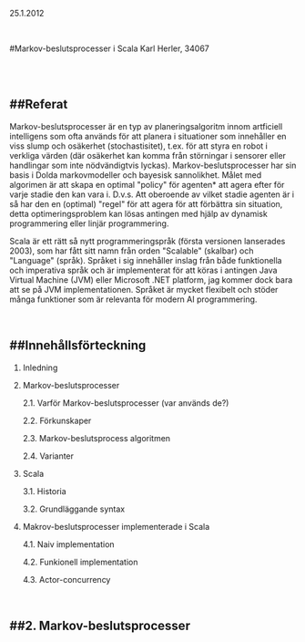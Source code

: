 25.1.2012

<br />

#Markov-beslutsprocesser i Scala
Karl Herler, 34067


<br />&nbsp;

##Referat
---

Markov-beslutsprocesser är en typ av planeringsalgoritm innom artficiell intelligens som ofta används för att planera i situationer som innehåller en viss slump och osäkerhet (stochastisitet), t.ex. för att styra en robot i verkliga värden (där osäkerhet kan komma från störningar i sensorer eller handlingar som inte nödvändigtvis lyckas). Markov-beslutsprocesser har sin basis i Dolda markovmodeller och bayesisk sannolikhet. Målet med algorimen är att skapa en optimal "policy" för agenten* att agera efter för varje stadie den kan vara i. D.v.s. Att oberoende av vilket stadie agenten är i så har den en (optimal) "regel" för att agera för att förbättra sin situation, detta optimeringsproblem kan lösas antingen med hjälp av dynamisk programmering eller linjär programmering.

Scala är ett rätt så nytt programmeringspråk (första versionen lanserades 2003), som har fått sitt namn från orden "Scalable" (skalbar) och "Language" (språk). Språket i sig innehåller inslag från både funktionella och imperativa språk och är implementerat för att köras i antingen Java Virtual Machine (JVM) eller Microsoft .NET platform, jag kommer dock bara att se på JVM implementationen. Språket är mycket flexibelt och stöder många funktioner som är relevanta för 
modern AI programmering.

<br />


##Innehållsförteckning
---

1.  Inledning

2.  Markov-beslutsprocesser

	2.1. Varför Markov-beslutsprocesser (var används de?)

	2.2. Förkunskaper

	2.3. Markov-beslutsprocess algoritmen
	
	2.4. Varianter

3.  Scala

	3.1. Historia

	3.2. Grundläggande syntax


4.  Makrov-beslutsprocesser implementerade i Scala

	4.1. Naiv implementation

	4.2. Funkionell implementation

	4.3. Actor-concurrency


<br />

##2. Markov-beslutsprocesser
---

